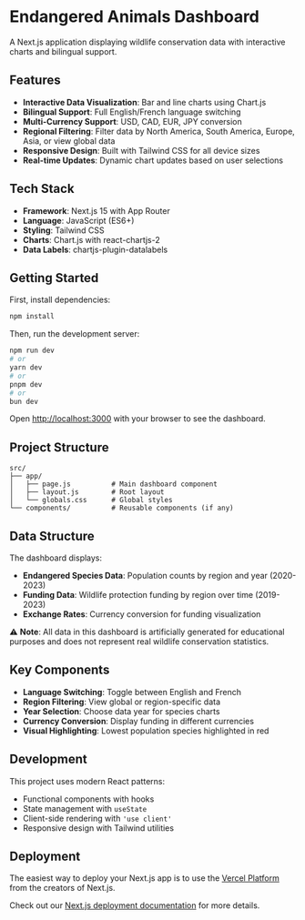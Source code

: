 # Endangered Animals Dashboard

A Next.js application displaying wildlife conservation data with interactive charts and bilingual support.

## Features

- **Interactive Data Visualization**: Bar and line charts using Chart.js
- **Bilingual Support**: Full English/French language switching
- **Multi-Currency Support**: USD, CAD, EUR, JPY conversion
- **Regional Filtering**: Filter data by North America, South America, Europe, Asia, or view global data
- **Responsive Design**: Built with Tailwind CSS for all device sizes
- **Real-time Updates**: Dynamic chart updates based on user selections

## Tech Stack

- **Framework**: Next.js 15 with App Router
- **Language**: JavaScript (ES6+)
- **Styling**: Tailwind CSS
- **Charts**: Chart.js with react-chartjs-2
- **Data Labels**: chartjs-plugin-datalabels

## Getting Started

First, install dependencies:

```bash
npm install
```

Then, run the development server:

```bash
npm run dev
# or
yarn dev
# or
pnpm dev
# or
bun dev
```

Open [http://localhost:3000](http://localhost:3000) with your browser to see the dashboard.

## Project Structure

```
src/
├── app/
│   ├── page.js          # Main dashboard component
│   ├── layout.js        # Root layout
│   └── globals.css      # Global styles
└── components/          # Reusable components (if any)
```

## Data Structure

The dashboard displays:
- **Endangered Species Data**: Population counts by region and year (2020-2023)
- **Funding Data**: Wildlife protection funding by region over time (2019-2023)
- **Exchange Rates**: Currency conversion for funding visualization

⚠️ **Note**: All data in this dashboard is artificially generated for educational purposes and does not represent real wildlife conservation statistics.

## Key Components

- **Language Switching**: Toggle between English and French
- **Region Filtering**: View global or region-specific data
- **Year Selection**: Choose data year for species charts
- **Currency Conversion**: Display funding in different currencies
- **Visual Highlighting**: Lowest population species highlighted in red

## Development

This project uses modern React patterns:
- Functional components with hooks
- State management with `useState`
- Client-side rendering with `'use client'`
- Responsive design with Tailwind utilities

## Deployment

The easiest way to deploy your Next.js app is to use the [Vercel Platform](https://vercel.com/new?utm_medium=default-template&filter=next.js&utm_source=create-next-app&utm_campaign=create-next-app-readme) from the creators of Next.js.

Check out our [Next.js deployment documentation](https://nextjs.org/docs/app/building-your-application/deploying) for more details.
